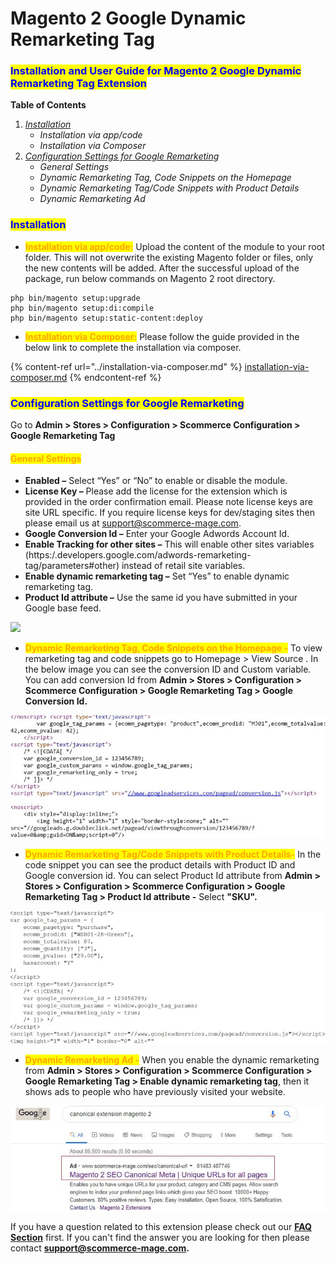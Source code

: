 # Magento 2 Google Dynamic Remarketing Tag

### <mark style="color:blue;">Installation and User Guide for Magento 2 Google Dynamic Remarketing Tag Extension</mark>

**Table of Contents**

1. [_Installation_ ](magento-2-google-dynamic-remarketing-tag.md#\_bookmark0)
   * _Installation via app/code_&#x20;
   * _Installation via Composer_
2. [_Configuration Settings for Google Remarketing_ ](magento-2-google-dynamic-remarketing-tag.md#\_bookmark3)
   * _General Settings_&#x20;
   * _Dynamic Remarketing Tag, Code Snippets on the Homepage_&#x20;
   * _Dynamic Remarketing Tag/Code Snippets with Product Details_&#x20;
   * _Dynamic Remarketing Ad_&#x20;

### <mark style="color:blue;">Installation</mark> <a href="#bookmark0" id="bookmark0"></a>

* <mark style="color:orange;">**Installation via app/code:**</mark> Upload the content of the module to your root folder. This will not overwrite the existing Magento folder or files, only the new contents will be added. After the successful upload of the package, run below commands on Magento 2 root directory.

```
php bin/magento setup:upgrade
php bin/magento setup:di:compile
php bin/magento setup:static-content:deploy
```

* <mark style="color:orange;">**Installation via Composer:**</mark> Please follow the guide provided in the below link to complete the installation via composer.

{% content-ref url="../installation-via-composer.md" %}
[installation-via-composer.md](../installation-via-composer.md)
{% endcontent-ref %}

### <mark style="color:blue;">Configuration Settings for Google Remarketing</mark> <a href="#bookmark3" id="bookmark3"></a>

Go to **Admin > Stores > Configuration > Scommerce Configuration > Google Remarketing Tag**

#### <mark style="color:orange;">General Settings</mark> <a href="#bookmark4" id="bookmark4"></a>

* **Enabled –** Select “Yes” or “No” to enable or disable the module.
* **License Key –** Please add the license for the extension which is provided in the order confirmation email. Please note license keys are site URL specific. If you require license keys for dev/staging sites then please email us at [support@scommerce-mage.com](mailto:support@scommerce-mage.com).
* **Google Conversion Id –** Enter your Google Adwords Account Id.
* **Enable Tracking for other sites –** This will enable other sites variables (https:/.developers.google.com/adwords-remarketing-tag/parameters#other) instead of retail site variables.
* **Enable dynamic remarketing tag –** Set “Yes” to enable dynamic remarketing tag.
* **Product Id attribute –** Use the same id you have submitted in your Google base feed.

![](../../.gitbook/assets/general\_dynamicremarketing.png)

* <mark style="color:orange;">**Dynamic Remarketing Tag, Code Snippets on the Homepage -**</mark> To view remarketing tag and code snippets go to Homepage > View Source . In the below image you can see the conversion ID and Custom variable. You can add conversion Id from **Admin > Stores > Configuration > Scommerce Configuration > Google Remarketing Tag > Google Conversion Id.**

![](../../.gitbook/assets/dynamicremarketing1.jpg)

* <mark style="color:orange;">**Dynamic Remarketing Tag/Code Snippets with Product Details-**</mark> In the code snippet you can see the product details with Product ID and Google conversion id. You can select Product Id attribute from **Admin > Stores > Configuration > Scommerce Configuration > Google Remarketing Tag > Product Id attribute -** Select **"SKU".**

![](../../.gitbook/assets/dynamicremarketing2.jpg)

* <mark style="color:orange;">**Dynamic Remarketing Ad -**</mark> When you enable the dynamic remarketing from **Admin > Stores > Configuration > Scommerce Configuration > Google Remarketing Tag > Enable dynamic remarketing tag**, then it shows ads to people who have previously visited your website.

![](../../.gitbook/assets/dynamicremarketing3.jpg)

If you have a question related to this extension please check out our [**FAQ Section**](https://www.scommerce-mage.com/magento2-google-adwords-dynamic-remarketing-tag.html#faq) first. If you can't find the answer you are looking for then please contact [**support@scommerce-mage.com**](mailto:core@scommerce-mage.com)**.**
